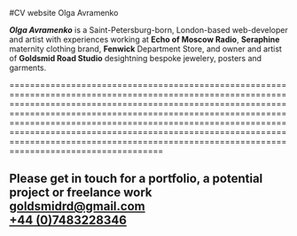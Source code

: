 #CV website Olga Avramenko

***Olga Avramenko*** is a Saint-Petersburg-born, London-based web-developer and artist with experiences working at **Echo of Moscow Radio**, **Seraphine** maternity clothing brand, **Fenwick** Department Store, and owner and artist of **Goldsmid Road Studio** desightning bespoke jewelery, posters and garments.

========================================================================================================================================================================================================================================================================================================================================================================================================================


Please get in touch for a portfolio, a potential project or freelance work\
<goldsmidrd@gmail.com>\
[+44 (0)7483228346](tel:+447483228346)
--------------------------------------------------------------------------------------------------------------------------------------------------
